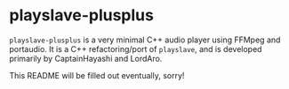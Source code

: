 playslave-plusplus
==================

`playslave-plusplus` is a very minimal C++ audio player using FFMpeg and portaudio.  It is a C++ refactoring/port of `playslave`, and is developed primarily by CaptainHayashi and LordAro.

This README will be filled out eventually, sorry!


